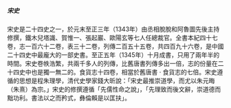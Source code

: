 

##### 宋史
宋史是二十四史之一，於元末至正三年（1343年）由丞相脫脫和阿魯圖先後主持修撰，鐵木兒塔識、賀惟一、張起巖、歐陽玄等七人任總裁官。全書本紀四十七卷，志一百六十二卷，表三十二卷，列傳二百五十五卷，共四百九十六卷，是中國二十四史中最龐大的一部史書。至正五年（1345年）十月成書，只用了兩年半的時間。宋史卷帙浩繁，共兩千多人的列傳，比舊唐書列傳多出一倍，志的份量在二十四史中也是獨一無二的。食貨志十四卷，相當於舊唐書 ‧ 食貨志的七倍。宋史遵循的思想是程朱理學，清代史學家錢大昕說：「宋史最推崇道學，而尤以朱元晦（朱熹）為宗。」宋史的修撰遵循「先儒性命之說」，「先理致而後文辭，崇道德而黜功利。書法以之而矜式，彝倫賴是以匡扶」。

